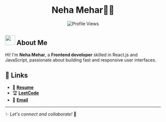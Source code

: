 <h1 align="center">Neha Mehar🙋‍♀️</h1>

<p align="center">
  <a href="https://leetcode.com/u/nehamehar"></a>
  <img src="https://komarev.com/ghpvc/?username=nehamehar&style=for-the-badge&color=blue" alt="Profile Views" />
</p>

## <img src="https://em-content.zobj.net/source/noto-emoji-animations/344/waving-hand_1f44b.gif" width="32"> About Me
Hi! I'm **Neha Mehar**, a **Frontend developer** skilled in React.js and JavaScript, passionate about building fast and responsive user interfaces.
## 🔗 Links
- 📄 **[Resume](https://drive.google.com/file/d/1BROCX_wZnUjm2smqB2aIwkPvsP0miwCU/view?usp=sharing)**
- 🏆 **[LeetCode](https://leetcode.com/u/nehamehar)**
- 📧 **[Email](mailto:nehamehar31@gmail.com)**

---

✨ _Let's connect and collaborate!_ 🚀
